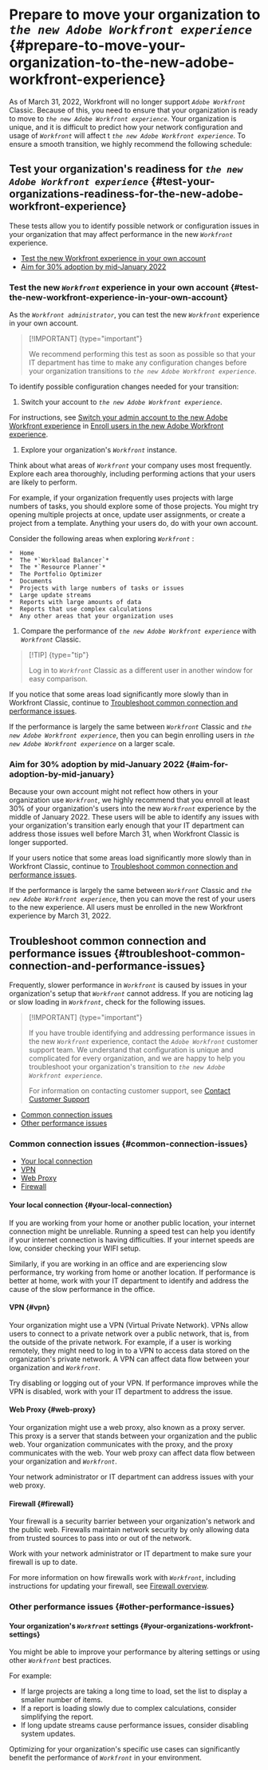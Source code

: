 


# Prepare to move your organization to *`the new Adobe Workfront experience`* {#prepare-to-move-your-organization-to-the-new-adobe-workfront-experience}

As of March 31, 2022, Workfront will no longer support *`Adobe Workfront`* Classic. Because of this, you need to ensure that your organization is ready to move to *`the new Adobe Workfront experience`*. Your organization is unique, and it is difficult to predict how your network configuration and usage of *`Workfront`* will affect t *`the new Adobe Workfront experience`*. To ensure a smooth transition, we highly recommend the following schedule:



## Test your organization's readiness for *`the new Adobe Workfront experience`* {#test-your-organizations-readiness-for-the-new-adobe-workfront-experience}

These tests allow you to identify possible network or configuration issues in your organization that may affect performance in the new *`Workfront`* experience.



*  [Test the new Workfront experience in your own account](#test2) 
*  [Aim for 30% adoption by mid-January 2022](#aim) 




### Test the new *`Workfront`* experience in your own account {#test-the-new-workfront-experience-in-your-own-account}

As the *`Workfront administrator`*, you can test the new *`Workfront`* experience in your own account. 


>[!IMPORTANT] {type="important"}
>
>We recommend performing this test as soon as possible so that your IT department has time to make any configuration changes before your organization transitions to *`the new Adobe Workfront experience`*.


To identify possible configuration changes needed for your transition:



1.  Switch your account to *`the new Adobe Workfront experience`*.


   For instructions, see [Switch your admin account to the new Adobe Workfront experience](enroll-users-new-workfront-experience.md#switch2) in [Enroll users in the new Adobe Workfront experience](enroll-users-new-workfront-experience.md).

1.  Explore your organization's *`Workfront`* instance.


   Think about what areas of *`Workfront`* your company uses most frequently. Explore each area thoroughly, including performing actions that your users are likely to perform.


   For example, if your organization frequently uses projects with large numbers of tasks, you should explore some of those projects. You might try opening multiple projects at once, update user assignments, or create a project from a template. Anything your users do, do with your own account.


   Consider the following areas when exploring *`Workfront`* :

    
    
    *  Home
    *  The *`Workload Balancer`*
    *  The *`Resource Planner`*
    *  The Portfolio Optimizer
    *  Documents
    *  Projects with large numbers of tasks or issues
    *  Large update streams
    *  Reports with large amounts of data
    *  Reports that use complex calculations 
    *  Any other areas that your organization uses 
    
    

1.  Compare the performance of *`the new Adobe Workfront experience`* with *`Workfront`* Classic. 


   >[!TIP] {type="tip"}
   >
   >Log in to *`Workfront`* Classic as a different user in another window for easy comparison.





If you notice that some areas load significantly more slowly than in Workfront Classic, continue to [Troubleshoot common connection and performance issues](#troubles).


If the performance is largely the same between *`Workfront`* Classic and *`the new Adobe Workfront experience`*, then you can begin enrolling users in *`the new Adobe Workfront experience`* on a larger scale.


### Aim for 30% adoption by mid-January 2022 {#aim-for-adoption-by-mid-january}

Because your own account might not reflect how others in your organization use *`Workfront`*, we highly recommend that you enroll at least 30% of your organization's users into the new *`Workfront`* experience by the middle of January 2022. These users will be able to identify any issues with your organization's transition early enough that your IT department can address those issues well before March 31, when Workfront Classic is longer supported. 


If your users notice that some areas load significantly more slowly than in Workfront Classic, continue to [Troubleshoot common connection and performance issues](#troubles).


If the performance is largely the same between *`Workfront`* Classic and *`the new Adobe Workfront experience`*, then you can move the rest of your users to the new experience. All users must be enrolled in the new Workfront experience by March 31, 2022.


## Troubleshoot common connection and performance issues {#troubleshoot-common-connection-and-performance-issues}

Frequently, slower performance in *`Workfront`* is caused by issues in your organization's setup that *`Workfront`* cannot address. If you are noticing lag or slow loading in *`Workfront`*, check for the following issues.


>[!IMPORTANT] {type="important"}
>
>If you have trouble identifying and addressing performance issues in the new *`Workfront`* experience, contact the *`Adobe Workfront`* customer support team. We understand that configuration is unique and complicated for every organization, and we are happy to help you troubleshoot your organization's transition to *`the new Adobe Workfront experience`*.
>
>
>For information on contacting customer support, see [Contact Customer Support](contact-customer-support.md)






*  [Common connection issues](#common) 
*  [Other performance issues](#other) 




### Common connection issues {#common-connection-issues}




*  [Your local connection](#your) 
*  [VPN](#vpn) 
*  [Web Proxy](#web) 
*  [Firewall](#firewall) 




#### Your local connection {#your-local-connection}

If you are working from your home or another public location, your internet connection might be unreliable. Running a speed test can help you identify if your internet connection is having difficulties. If your internet speeds are low, consider checking your WIFI setup.


Similarly, if you are working in an office and are experiencing slow performance, try working from home or another location. If performance is better at home, work with your IT&nbsp;department to identify and address the cause of the slow performance in the office.


#### VPN {#vpn}

Your organization might use a VPN (Virtual Private Network). VPNs allow users to connect to a private network over a public network, that is, from the outside of the private network. For example, if a user is working remotely, they might need to log in to a VPN to access data stored on the organization's private network. A VPN can affect data flow between your organization and *`Workfront`*. 


Try disabling or logging out of your VPN. If performance improves while the VPN is disabled, work with your IT department to address the issue.


#### Web Proxy {#web-proxy}

Your organization might use a web proxy, also known as a proxy server. This proxy is a server that stands between your organization and the public web. Your organization communicates with the proxy, and the proxy communicates with the web. Your web proxy can affect data flow between your organization and *`Workfront`*.


Your network administrator or IT&nbsp;department can address issues with your web proxy.


#### Firewall {#firewall}

Your firewall is a security barrier between your organization's network and the public web. Firewalls maintain network security by only allowing data from trusted sources to pass into or out of the network. 


Work with your network administrator or IT department to make sure your firewall is up to date. 


For more information on how firewalls work with *`Workfront`*, including instructions for updating your firewall, see [Firewall overview](firewall-overview.md).


### Other performance issues {#other-performance-issues}



#### Your organization's *`Workfront`* settings {#your-organizations-workfront-settings}

You might be able to improve your performance by altering settings or using other *`Workfront`* best practices. 


For example:



*  If large projects are taking a long time to load, set the list to display a smaller number of items.
*  If a report is loading slowly due to complex calculations, consider simplifying the report.
*  If long update streams cause performance issues, consider disabling system updates.


Optimizing for your organization's specific use cases can significantly benefit the performance of *`Workfront`* in your environment.
